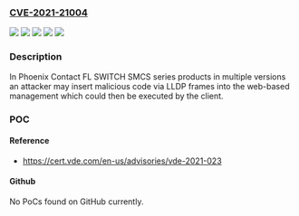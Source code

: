 ### [CVE-2021-21004](https://cve.mitre.org/cgi-bin/cvename.cgi?name=CVE-2021-21004)
![](https://img.shields.io/static/v1?label=Product&message=FL%20NAT&color=blue)
![](https://img.shields.io/static/v1?label=Product&message=FL%20SWITCH&color=blue)
![](https://img.shields.io/static/v1?label=Version&message=SMCS%2016TX%20(2700996)%3C%3D%204.70%20&color=brighgreen)
![](https://img.shields.io/static/v1?label=Version&message=SMN%208TX%20(2989365)%3C%3D%204.63%20&color=brighgreen)
![](https://img.shields.io/static/v1?label=Vulnerability&message=CWE-79%20Cross-site%20Scripting%20(XSS)&color=brighgreen)

### Description

In Phoenix Contact FL SWITCH SMCS series products in multiple versions an attacker may insert malicious code via LLDP frames into the web-based management which could then be executed by the client.

### POC

#### Reference
- https://cert.vde.com/en-us/advisories/vde-2021-023

#### Github
No PoCs found on GitHub currently.

